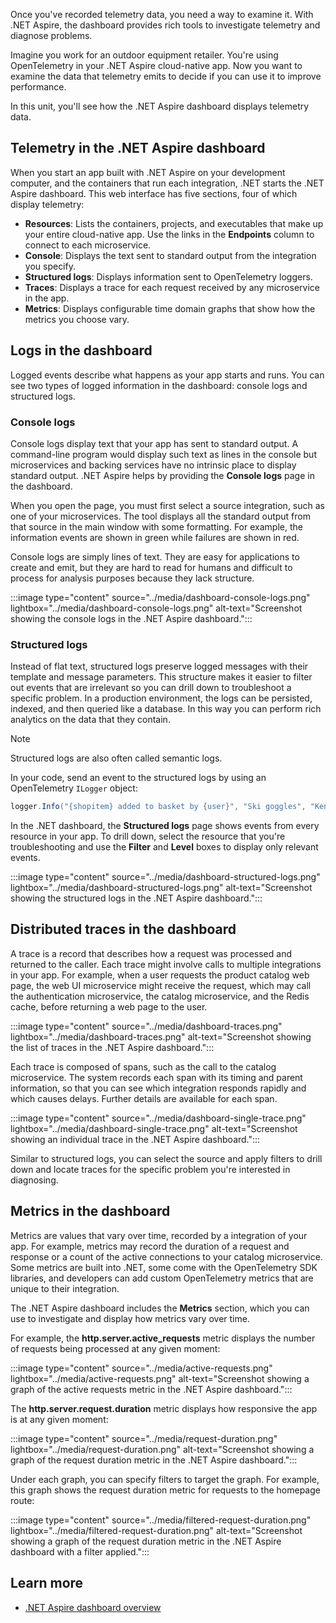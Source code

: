 Once you've recorded telemetry data, you need a way to examine it. With .NET Aspire, the dashboard provides rich tools to investigate telemetry and diagnose problems.

Imagine you work for an outdoor equipment retailer. You're using OpenTelemetry in your .NET Aspire cloud-native app. Now you want to examine the data that telemetry emits to decide if you can use it to improve performance.

In this unit, you'll see how the .NET Aspire dashboard displays telemetry data.

## Telemetry in the .NET Aspire dashboard

When you start an app built with .NET Aspire on your development computer, and the containers that run each integration, .NET starts the .NET Aspire dashboard. This web interface has five sections, four of which display telemetry:

- **Resources**: Lists the containers, projects, and executables that make up your entire cloud-native app. Use the links in the **Endpoints** column to connect to each microservice.
- **Console**: Displays the text sent to standard output from the integration you specify.
- **Structured logs**: Displays information sent to OpenTelemetry loggers.
- **Traces**: Displays a trace for each request received by any microservice in the app.
- **Metrics**: Displays configurable time domain graphs that show how the metrics you choose vary.

## Logs in the dashboard

Logged events describe what happens as your app starts and runs. You can see two types of logged information in the dashboard: console logs and structured logs.

### Console logs

Console logs display text that your app has sent to standard output. A command-line program would display such text as lines in the console but microservices and backing services have no intrinsic place to display standard output. .NET Aspire helps by providing the **Console logs** page in the dashboard.

When you open the page, you must first select a source integration, such as one of your microservices. The tool displays all the standard output from that source in the main window with some formatting. For example, the information events are shown in green while failures are shown in red.

Console logs are simply lines of text. They are easy for applications to create and emit, but they are hard to read for humans and difficult to process for analysis purposes because they lack structure.

:::image type="content" source="../media/dashboard-console-logs.png" lightbox="../media/dashboard-console-logs.png" alt-text="Screenshot showing the console logs in the .NET Aspire dashboard.":::

### Structured logs

Instead of flat text, structured logs preserve logged messages with their template and message parameters. This structure makes it easier to filter out events that are irrelevant so you can drill down to troubleshoot a specific problem. In a production environment, the logs can be persisted, indexed, and then queried like a database. In this way you can perform rich analytics on the data that they contain.

> [!NOTE]
> Structured logs are also often called semantic logs.

In your code, send an event to the structured logs by using an OpenTelemetry `ILogger` object:

```csharp
logger.Info("{shopitem} added to basket by {user}", "Ski goggles", "Kenny");
```

In the .NET dashboard, the **Structured logs** page shows events from every resource in your app. To drill down, select the resource that you're troubleshooting and use the **Filter** and **Level** boxes to display only relevant events.

:::image type="content" source="../media/dashboard-structured-logs.png" lightbox="../media/dashboard-structured-logs.png" alt-text="Screenshot showing the structured logs in the .NET Aspire dashboard.":::

## Distributed traces in the dashboard

A trace is a record that describes how a request was processed and returned to the caller. Each trace might involve calls to multiple integrations in your app. For example, when a user requests the product catalog web page, the web UI microservice might receive the request, which may call the authentication microservice, the catalog microservice, and the Redis cache, before returning a web page to the user.

:::image type="content" source="../media/dashboard-traces.png" lightbox="../media/dashboard-traces.png" alt-text="Screenshot showing the list of traces in the .NET Aspire dashboard.":::

Each trace is composed of spans, such as the call to the catalog microservice. The system records each span with its timing and parent information, so that you can see which integration responds rapidly and which causes delays. Further details are available for each span.

:::image type="content" source="../media/dashboard-single-trace.png" lightbox="../media/dashboard-single-trace.png" alt-text="Screenshot showing an individual trace in the .NET Aspire dashboard.":::

Similar to structured logs, you can select the source and apply filters to drill down and locate traces for the specific problem you're interested in diagnosing.

## Metrics in the dashboard

Metrics are values that vary over time, recorded by a integration of your app. For example, metrics may record the duration of a request and response or a count of the active connections to your catalog microservice. Some metrics are built into .NET, some come with the OpenTelemetry SDK libraries, and developers can add custom OpenTelemetry metrics that are unique to their integration.

The .NET Aspire dashboard includes the **Metrics** section, which you can use to investigate and display how metrics vary over time. 

For example, the **http.server.active_requests** metric displays the number of requests being processed at any given moment:

:::image type="content" source="../media/active-requests.png" lightbox="../media/active-requests.png" alt-text="Screenshot showing a graph of the active requests metric in the .NET Aspire dashboard.":::

The **http.server.request.duration** metric displays how responsive the app is at any given moment:

:::image type="content" source="../media/request-duration.png" lightbox="../media/request-duration.png" alt-text="Screenshot showing a graph of the request duration metric in the .NET Aspire dashboard.":::

Under each graph, you can specify filters to target the graph. For example, this graph shows the request duration metric for requests to the homepage route:

:::image type="content" source="../media/filtered-request-duration.png" lightbox="../media/filtered-request-duration.png" alt-text="Screenshot showing a graph of the request duration metric in the .NET Aspire dashboard with a filter applied.":::

## Learn more

- [.NET Aspire dashboard overview](/dotnet/aspire/fundamentals/dashboard)
